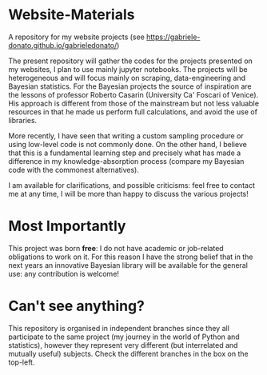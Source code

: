 

# Website-Materials
A repository for my website projects (see https://gabriele-donato.github.io/gabrieledonato/)

The present repository will gather the codes for the projects presented on my websites, I plan to use mainly jupyter notebooks. The projects will be heterogeneous and will focus mainly on scraping, data-engineering and Bayesian statistics. For the Bayesian projects the source of inspiration are the lessons of professor Roberto Casarin (University Ca' Foscari of Venice). His approach is different from those of the mainstream but not less valuable resources in that he made us perform full calculations, and avoid the use of libraries. 

More recently, I have seen that writing a custom sampling procedure or using low-level code is not commonly done. On the other hand, I believe that this is a fundamental learning step and precisely what has made a difference in my knowledge-absorption process (compare my Bayesian code with the commonest alternatives).

I am available for clarifications, and possible criticisms: feel free to contact me at any time, I will be more than happy to discuss the various projects!

# Most Importantly

This project was born **free**: I do not have academic or job-related obligations to work on it. For this reason I have the strong belief that in the next years an innovative Bayesian library will be available for the general use: any contribution is welcome!

# Can't see anything? 

This repository is organised in independent branches since they all participate to the same project (my journey in the world of Python and statistics), however they represent very different (but interrelated and mutually useful) subjects. Check the different branches in the box on the top-left.
